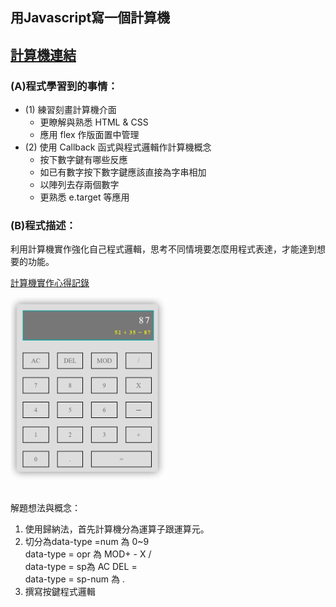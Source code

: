 ## 用Javascript寫一個計算機  <br/>
[計算機連結](https://huangjamison.github.io/Calculator/calc.html)
---
### (A)程式學習到的事情：
* (1) 練習刻畫計算機介面
  * 更瞭解與熟悉 HTML & CSS 
  * 應用 flex 作版面置中管理 
* (2) 使用 Callback 函式與程式邏輯作計算機概念
  * 按下數字鍵有哪些反應
  * 如已有數字按下數字鍵應該直接為字串相加
  * 以陣列去存兩個數字
  * 更熟悉 e.target 等應用

### (B)程式描述：
利用計算機實作強化自己程式邏輯，思考不同情境要怎麼用程式表達，才能達到想要的功能。

[計算機實作心得記錄](https://reurl.cc/yyXM1a)


<img src="./計算機.PNG" alt="計算機" title="width=500" width="250" />
<br/><br/>


解題想法與概念：
1. 使用歸納法，首先計算機分為運算子跟運算元。
2. 切分為data-type =num 為 0~9 <br/>
    data-type = opr 為 MOD+ - X / <br/>
    data-type = sp為 AC DEL = <br/>
    data-type = sp-num 為 . <br/>
3. 撰寫按鍵程式邏輯